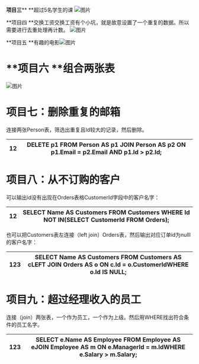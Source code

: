 **项目三**** **超过5名学生的课
![图片](https://uploader.shimo.im/f/w1sH0FQZmp4zDPRG.png!thumbnail)

**项目四 **交换工资交换工资有个小坑，就是故意设置了一个重复的数据。所以需要进行去重处理再计数。
![图片](https://uploader.shimo.im/f/we3dxK9wNIoPd7Zc.png!thumbnail)

**项目五 **有趣的电影![图片](https://uploader.shimo.im/f/2vrDcSZwnuw0PWVj.png!thumbnail)

# **项目六 **组合两张表 
![图片](https://uploader.shimo.im/f/oKff5oxmx8EhsW3q.png!thumbnail)
# 项目七：删除重复的邮箱
连接两张Person表，筛选出重复且Id较大的记录，然后删除。

| 12 | DELETE p1 FROM Person AS p1 JOIN Person AS p2 ON p1.Email = p2.Email AND p1.Id > p2.Id; | 
|----|----|

# 项目八：从不订购的客户
可以输出id没有出现在Orders表格CustomerId字段中的客户名字：

| 12 | SELECT Name AS Customers FROM Customers WHERE Id NOT IN(SELECT CustomerId FROM Orders); | 
|----|----|

也可以把Customers表左连接（left join）Orders表，然后输出对应订单id为nulll的客户名字：

| 123 | SELECT Name AS Customers FROM Customers AS cLEFT JOIN Orders AS o ON c.Id = o.CustomerIdWHERE o.Id IS NULL; | 
|----|----|

# 项目九：超过经理收入的员工
连接（join）两张表，一个作为员工，一个作为上级。然后用WHERE找出符合条件的员工名字。

| 123 | SELECT e.Name AS Employee FROM Employee AS eJOIN Employee AS m ON e.ManagerId = m.IdWHERE e.Salary > m.Salary; | 
|----|----|



